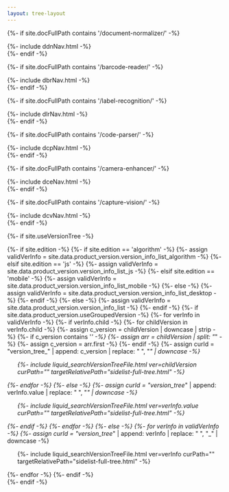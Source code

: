 ```yaml
---
layout: tree-layout
---
```


{%- if site.docFullPath contains '/document-normalizer/' -%}
    <div id="docsNavBar">
        {%- include ddnNav.html -%}
    </div>
{%- endif -%}

{%- if site.docFullPath contains '/barcode-reader/' -%}
    <div id="docsNavBar">
        {%- include dbrNav.html -%}
    </div>
{%- endif -%}

{%- if site.docFullPath contains '/label-recognition/' -%}
    <div id="docsNavBar">
        {%- include dlrNav.html -%}
    </div>
{%- endif -%}

{%- if site.docFullPath contains '/code-parser/' -%}
    <div id="docsNavBar">
        {%- include dcpNav.html -%}
    </div>
{%- endif -%}

{%- if site.docFullPath contains '/camera-enhancer/' -%}
    <div id="docsNavBar">
        {%- include dceNav.html -%}
    </div>
{%- endif -%}

{%- if site.docFullPath contains '/capture-vision/' -%}
    <div id="docsNavBar">
        {%- include dcvNav.html -%}
    </div>
{%- endif -%}

{%- if site.useVersionTree -%}
    <div id="version_tree_list">
        {%- if site.edition -%}
            {%- if site.edition == 'algorithm' -%}
                {%- assign validVerInfo = site.data.product_version.version_info_list_algorithm -%}
            {%- elsif site.edition == 'js' -%}
                {%- assign validVerInfo = site.data.product_version.version_info_list_js -%}
            {%- elsif site.edition == 'mobile' -%}
                {%- assign validVerInfo = site.data.product_version.version_info_list_mobile -%}
            {%- else -%}
                {%- assign validVerInfo = site.data.product_version.version_info_list_desktop -%}
            {%- endif -%}
        {%- else -%}
            {%- assign validVerInfo = site.data.product_version.version_info_list -%}
        {%- endif -%}
        {%- if site.data.product_version.useGroupedVersion -%}
            {%- for verInfo in validVerInfo -%}
                {%- if verInfo.child -%}
                    {%- for childVersion in verInfo.child -%}
                        {%- assign c_version = childVersion | downcase | strip -%}
                        {%- if c_version contains '_' -%}
                            {%- assign arr = childVersion | split: "_" -%}
                            {%- assign c_version = arr.first -%}
                        {%- endif -%}
                        {%- assign curId = "version_tree_" | append: c_version | replace: " ", "_" | downcase -%}
                        <ul class="version-tree-container " id="{{ curId }}">
                            {%- include liquid_searchVersionTreeFile.html ver=childVersion curPath="" targetRelativePath="sidelist-full-tree.html" -%}
                        </ul>
                    {%- endfor -%}
                {%- else -%}
                    {%- assign curId = "version_tree_" | append: verInfo.value | replace: " ", "_" | downcase -%}
                    <ul class="version-tree-container " id="{{ curId }}">
                    {%- include liquid_searchVersionTreeFile.html ver=verInfo.value curPath="" targetRelativePath="sidelist-full-tree.html" -%}
                    </ul>
                {%- endif -%}
            {%- endfor -%}
        {%- else -%}
            {%- for verInfo in validVerInfo -%}
                {%- assign curId = "version_tree_" | append: verInfo | replace: " ", "_" | downcase -%}
                <ul class="version-tree-container " id="{{ curId }}">
                {%- include liquid_searchVersionTreeFile.html ver=verInfo curPath="" targetRelativePath="sidelist-full-tree.html" -%}
                </ul>
            {%- endfor -%}
        {%- endif -%}
        <span id="complete_loading_tree"></span>
    </div>
{%- endif -%}
